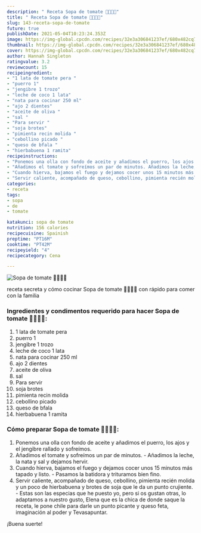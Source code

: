 ```yaml
---
description: " Receta Sopa de tomate 🍅🥥🍅🥥"
title: " Receta Sopa de tomate 🍅🥥🍅🥥"
slug: 143-receta-sopa-de-tomate
future: true
publishDate: 2021-05-04T10:23:24.353Z
image: https://img-global.cpcdn.com/recipes/32e3a306841237ef/680x482cq70/sopa-de-tomate-foto-principal.jpg
thumbnail: https://img-global.cpcdn.com/recipes/32e3a306841237ef/680x482cq70/sopa-de-tomate-foto-principal.jpg
cover: https://img-global.cpcdn.com/recipes/32e3a306841237ef/680x482cq70/sopa-de-tomate-foto-principal.jpg
author: Hannah Singleton
ratingvalue: 3.2
reviewcount: 15
recipeingredient:
- "1 lata de tomate pera "
- "puerro 1"
- "jengibre 1 trozo"
- "leche de coco 1 lata"
- "nata para cocinar 250 ml"
- "ajo 2 dientes"
- "aceite de oliva "
- "sal "
- "Para servir "
- "soja brotes"
- "pimienta recin molida "
- "cebollino picado "
- "queso de bfala "
- "hierbabuena 1 ramita"
recipeinstructions:
- "Ponemos una olla con fondo de aceite y añadimos el puerro, los ajos y el jengibre rallado y sofreímos."
- "Añadimos el tomate y sofreímos un par de minutos. Añadimos la leche, la nata y sal y dejamos hervir."
- "Cuando hierva, bajamos el fuego y dejamos cocer unos 15 minutos más tapado y listo. Pasamos la batidora y trituramos bien fino."
- "Servir caliente, acompañado de queso, cebollino, pimienta recién molida y un poco de hierbabuena y brotes de soja que le da un punto crujiente. Estas son las especias que he puesto yo, pero si os gustan otras, lo adaptamos a nuestro gusto, Elena que es la chica de donde saque la receta, le pone chile para darle un punto picante y queso feta, imaginación al poder y Tevasapuntar."
categories:
- receta
tags:
- sopa
- de
- tomate

katakunci: sopa de tomate 
nutrition: 156 calories
recipecuisine: Spainish
preptime: "PT16M"
cooktime: "PT42M"
recipeyield: "4"
recipecategory: Cena

---
```



![Sopa de tomate 🍅🥥🍅🥥](https://img-global.cpcdn.com/recipes/32e3a306841237ef/680x482cq70/sopa-de-tomate-foto-principal.jpg)

receta secreta y cómo cocinar Sopa de tomate 🍅🥥🍅🥥 con rápido para comer con la familia

<!--inarticleads1-->

### Ingredientes y condimentos requerido para hacer Sopa de tomate 🍅🥥🍅🥥:

1. 1 lata de tomate pera 
1. puerro 1
1. jengibre 1 trozo
1. leche de coco 1 lata
1. nata para cocinar 250 ml
1. ajo 2 dientes
1. aceite de oliva 
1. sal 
1. Para servir 
1. soja brotes
1. pimienta recin molida 
1. cebollino picado 
1. queso de bfala 
1. hierbabuena 1 ramita



<!--inarticleads2-->

### Cómo preparar Sopa de tomate 🍅🥥🍅🥥:

1. Ponemos una olla con fondo de aceite y añadimos el puerro, los ajos y el jengibre rallado y sofreímos.
1. Añadimos el tomate y sofreímos un par de minutos. - Añadimos la leche, la nata y sal y dejamos hervir.
1. Cuando hierva, bajamos el fuego y dejamos cocer unos 15 minutos más tapado y listo. - Pasamos la batidora y trituramos bien fino.
1. Servir caliente, acompañado de queso, cebollino, pimienta recién molida y un poco de hierbabuena y brotes de soja que le da un punto crujiente. - Estas son las especias que he puesto yo, pero si os gustan otras, lo adaptamos a nuestro gusto, Elena que es la chica de donde saque la receta, le pone chile para darle un punto picante y queso feta, imaginación al poder y Tevasapuntar.



¡Buena suerte!

